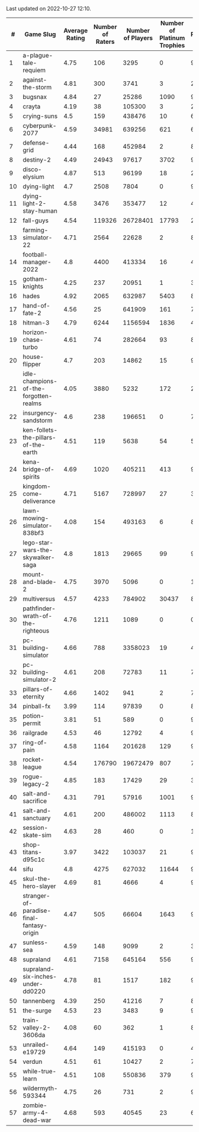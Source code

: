 Last updated on 2022-10-27 12:10.


|#|Game Slug|Average Rating|Number of Raters|Number of Players|Number of Platinum Trophies|Max Rarity (%)|
|---|---|---|---|---|---|---|
|1|a-plague-tale-requiem|4.75|106|3295|0|91|
|2|against-the-storm|4.81|300|3741|3|2|
|3|bugsnax|4.84|27|25286|1090|97|
|4|crayta|4.19|38|105300|3|23|
|5|crying-suns|4.5|159|438476|10|65|
|6|cyberpunk-2077|4.59|34981|639256|621|61|
|7|defense-grid|4.44|168|452984|2|80|
|8|destiny-2|4.49|24943|97617|3702|96|
|9|disco-elysium|4.87|513|96199|18|28|
|10|dying-light|4.7|2508|7804|0|96|
|11|dying-light-2-stay-human|4.58|3476|353477|12|48|
|12|fall-guys|4.54|119326|26728401|17793|2|
|13|farming-simulator-22|4.71|2564|22628|2|82|
|14|football-manager-2022|4.8|4400|413334|16|48|
|15|gotham-knights|4.25|237|20951|1|34|
|16|hades|4.92|2065|632987|5403|89|
|17|hand-of-fate-2|4.56|25|641909|161|72|
|18|hitman-3|4.79|6244|1156594|1836|48|
|19|horizon-chase-turbo|4.61|74|282664|93|83|
|20|house-flipper|4.7|203|14862|15|93|
|21|idle-champions-of-the-forgotten-realms|4.05|3880|5232|172|21|
|22|insurgency-sandstorm|4.6|238|196651|0|7|
|23|ken-follets-the-pillars-of-the-earth|4.51|119|5638|54|54|
|24|kena-bridge-of-spirits|4.69|1020|405211|413|94|
|25|kingdom-come-deliverance|4.71|5167|728997|27|30|
|26|lawn-mowing-simulator-838bf3|4.08|154|493163|6|89|
|27|lego-star-wars-the-skywalker-saga|4.8|1813|29665|99|98|
|28|mount-and-blade-2|4.75|3970|5096|0|18|
|29|multiversus|4.57|4233|784902|30437|80|
|30|pathfinder-wrath-of-the-righteous|4.76|1211|1089|0|0.1|
|31|pc-building-simulator|4.66|788|3358023|19|47|
|32|pc-building-simulator-2|4.61|208|72783|11|74|
|33|pillars-of-eternity|4.66|1402|941|2|79|
|34|pinball-fx|3.99|114|97839|0|85|
|35|potion-permit|3.81|51|589|0|97|
|36|railgrade|4.53|46|12792|4|98|
|37|ring-of-pain|4.58|1164|201628|129|97|
|38|rocket-league|4.54|176790|19672479|807|75|
|39|rogue-legacy-2|4.85|183|17429|29|36|
|40|salt-and-sacrifice|4.31|791|57916|1001|91|
|41|salt-and-sanctuary|4.61|200|486002|1113|83|
|42|session-skate-sim|4.63|28|460|0|11|
|43|shop-titans-d95c1c|3.97|3422|103037|21|98|
|44|sifu|4.8|4275|627032|11644|96|
|45|skul-the-hero-slayer|4.69|81|4666|4|96|
|46|stranger-of-paradise-final-fantasy-origin|4.47|505|66604|1643|98|
|47|sunless-sea|4.59|148|9099|2|37|
|48|supraland|4.61|7158|645164|556|99|
|49|supraland-six-inches-under-dd0220|4.78|81|1517|182|99|
|50|tannenberg|4.39|250|41216|7|82|
|51|the-surge|4.53|23|3483|9|94|
|52|train-valley-2-3606da|4.08|60|362|1|88|
|53|unrailed-e19729|4.64|149|415193|0|40|
|54|verdun|4.51|61|10427|2|70|
|55|while-true-learn|4.51|108|550836|379|93|
|56|wildermyth-593344|4.75|26|731|2|91|
|57|zombie-army-4-dead-war|4.68|593|40545|23|66|
